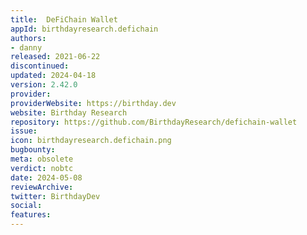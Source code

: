 ```yaml
---
title:  DeFiChain Wallet
appId: birthdayresearch.defichain
authors:
- danny
released: 2021-06-22
discontinued: 
updated: 2024-04-18
version: 2.42.0
provider: 
providerWebsite: https://birthday.dev
website: Birthday Research
repository: https://github.com/BirthdayResearch/defichain-wallet
issue: 
icon: birthdayresearch.defichain.png
bugbounty: 
meta: obsolete
verdict: nobtc
date: 2024-05-08
reviewArchive:
twitter: BirthdayDev
social:
features:
---
```


